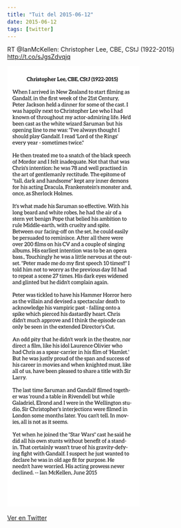```yaml
---
title: "Tuit del 2015-06-12"
date: 2015-06-12
tags: [twitter]
---
```


RT @IanMcKellen: Christopher Lee, CBE, CStJ (1922-2015) http://t.co/sJgsZdvqjq

![Imagen](/assets/images/609452823550500864-CHT5mIXVEAI1IBV.png)

[Ver en Twitter](https://twitter.com/i/web/status/609452823550500864)

